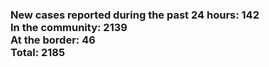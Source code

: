 ### New cases reported during the past 24 hours: 142<br/>In the community: 2139<br/>At the border: 46<br/>Total: 2185